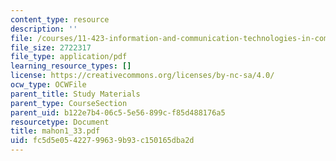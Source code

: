 ```yaml
---
content_type: resource
description: ''
file: /courses/11-423-information-and-communication-technologies-in-community-development-spring-2004/fc5d5e05422799639b93c150165dba2d_mahon1_33.pdf
file_size: 2722317
file_type: application/pdf
learning_resource_types: []
license: https://creativecommons.org/licenses/by-nc-sa/4.0/
ocw_type: OCWFile
parent_title: Study Materials
parent_type: CourseSection
parent_uid: b122e7b4-06c5-5e56-899c-f85d488176a5
resourcetype: Document
title: mahon1_33.pdf
uid: fc5d5e05-4227-9963-9b93-c150165dba2d
---
```

